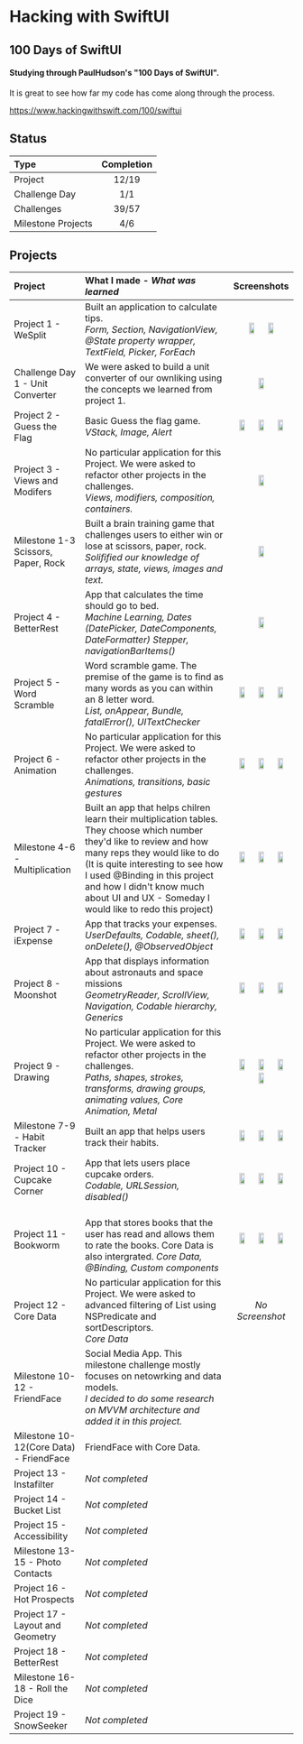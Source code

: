 # Hacking with SwiftUI

## 100 Days of SwiftUI

#### Studying through PaulHudson's "100 Days of SwiftUI". 
It is great to see how far my code has come along through the process.

https://www.hackingwithswift.com/100/swiftui

## Status

| Type               | Completion |
| :----------------- | :--------: |
| Project            |   12/19    |
| Challenge Day      |    1/1     |
| Challenges         |   39/57    |
| Milestone Projects |    4/6     |

## Projects

| Project                                 | What I made - *What was learned*  | Screenshots |
| :-- | :-- | :--: |
| Project 1 - WeSplit                   | Built an application to calculate tips. <br> _Form, Section, NavigationView, @State property wrapper, TextField, Picker, ForEach_ </br> | <img src="https://github.com/thompson-dean/100-Days-of-SwiftUI/blob/main/1_Project1/screenshots/screen01.png" width=30% height=30%>  <img src="https://github.com/thompson-dean/100-Days-of-SwiftUI/blob/main/1_Project1/screenshots/screen02.png" width=30% height=30%> |
| Challenge Day 1 - Unit Converter        | We were asked to build a unit converter of our ownliking using the concepts we learned from project 1. | <img src="https://github.com/thompson-dean/100-Days-of-SwiftUI/blob/main/2_Project1Challenge/screenshots/screen01.png" width=30% height=30%> |
| Project 2 - Guess the Flag  | Basic Guess the flag game. <br> _VStack, Image, Alert_ </br>  | <img src="https://github.com/thompson-dean/100-Days-of-SwiftUI/blob/main/3_Project2/screenshots/screen01.png" width=30% height=30%>  <img src="https://github.com/thompson-dean/100-Days-of-SwiftUI/blob/main/3_Project2/screenshots/screen02.png" width=30% height=30%> <img src="https://github.com/thompson-dean/100-Days-of-SwiftUI/blob/main/3_Project2/screenshots/screen03.png" width=30% height=30%>|
| Project 3 - Views and Modifers  | No particular application for this Project. We were asked to refactor other projects in the challenges. <br> _Views, modifiers, composition, containers._ </br>  | <img src="https://github.com/thompson-dean/100-Days-of-SwiftUI/blob/main/4_Project3/screenshots/screen01.png" width=30% height=30%> |
| Milestone 1-3 Scissors, Paper, Rock     | Built a brain training game that challenges users to either win or lose at scissors, paper, rock. <br> _Solifified our knowledge of arrays, state, views, images and text._</br>  | <img src="https://github.com/thompson-dean/100-Days-of-SwiftUI/blob/main/5_Milestone1-3/screenshots/screen01.png" width=30% height=30%> |
| Project 4 - BetterRest  | App that calculates the time should go to bed. <br>_Machine Learning, Dates (DatePicker, DateComponents, DateFormatter) Stepper, navigationBarItems()_ </br>  | <img src="https://github.com/thompson-dean/100-Days-of-SwiftUI/blob/main/6_Project 4/screenshots/screen01.png" width=30% height=30%> |
| Project 5 - Word Scramble   | Word scramble game. The premise of the game is to find as many words as you can within an 8 letter word.<br> _List, onAppear, Bundle, fatalError(), UITextChecker_ </br>   | <img src="https://github.com/thompson-dean/100-Days-of-SwiftUI/blob/main/7_Project 5/screenshots/screen01.png" width=30% height=30%> <img src="https://github.com/thompson-dean/100-Days-of-SwiftUI/blob/main/7_Project 5/screenshots/screen02.png" width=30% height=30%> <img src="https://github.com/thompson-dean/100-Days-of-SwiftUI/blob/main/7_Project 5/screenshots/screen03.png" width=30% height=30%> |
| Project 6 - Animation                   | No particular application for this Project. We were asked to refactor other projects in the challenges. <br>_Animations, transitions, basic gestures_ </br> | <img src="https://github.com/thompson-dean/100-Days-of-SwiftUI/blob/main/8_Project6/screenshots/screen01.png" width=30% height=30%> <img src="https://github.com/thompson-dean/100-Days-of-SwiftUI/blob/main/8_Project6/screenshots/screen02.png" width=30% height=30%> <img src="https://github.com/thompson-dean/100-Days-of-SwiftUI/blob/main/8_Project6/screenshots/screen03.png" width=30% height=30%> |
| Milestone 4-6 - Multiplication          | Built an app that helps chilren learn their multiplication tables. They choose which number they'd like to review and how many reps they would like to do (It is quite interesting to see how I used @Binding in this project and how I didn't know much about UI and UX - Someday I would like to redo this project) | <img src="https://github.com/thompson-dean/100-Days-of-SwiftUI/blob/main/9_Milestone4-6/screenshots/screen01.png" width=30% height=30%> <img src="https://github.com/thompson-dean/100-Days-of-SwiftUI/blob/main/9_Milestone4-6/screenshots/screen02.png" width=30% height=30%> <img src="https://github.com/thompson-dean/100-Days-of-SwiftUI/blob/main/9_Milestone4-6/screenshots/screen03.png" width=30% height=30%> |
| Project 7 - iExpense                    | App that tracks your expenses. <br>_UserDefaults, Codable, sheet(), onDelete(), @ObservedObject_ </br>    | <img src="https://github.com/thompson-dean/100-Days-of-SwiftUI/blob/main/10_Project7/screenshots/screen01.png" width=30% height=30%> <img src="https://github.com/thompson-dean/100-Days-of-SwiftUI/blob/main/10_Project7/screenshots/screen02.png" width=30% height=30%> <img src="https://github.com/thompson-dean/100-Days-of-SwiftUI/blob/main/10_Project7/screenshots/screen03.png" width=30% height=30%> |
| Project 8 - Moonshot                    | App that displays information about astronauts and space missions<br> _GeometryReader, ScrollView, Navigation, Codable hierarchy, Generics_ </br> | <img src="https://github.com/thompson-dean/100-Days-of-SwiftUI/blob/main/11_Project8/screenshots/screen01.png" width=30% height=30%> <img src="https://github.com/thompson-dean/100-Days-of-SwiftUI/blob/main/11_Project8/screenshots/screen02.png" width=30% height=30%> <img src="https://github.com/thompson-dean/100-Days-of-SwiftUI/blob/main/11_Project8/screenshots/screen03.png" width=30% height=30%> |
| Project 9 - Drawing                     | No particular application for this Project. We were asked to refactor other projects in the challenges. <br>_Paths, shapes, strokes, transforms, drawing groups, animating values, Core Animation, Metal_ </br>   | <img src="https://github.com/thompson-dean/100-Days-of-SwiftUI/blob/main/12_Project9/screenshots/screen01.png" width=30% height=30%> <img src="https://github.com/thompson-dean/100-Days-of-SwiftUI/blob/main/12_Project9/screenshots/screen02.png" width=30% height=30%> <img src="https://github.com/thompson-dean/100-Days-of-SwiftUI/blob/main/12_Project9/screenshots/screen03.png" width=30% height=30%> <img src="https://github.com/thompson-dean/100-Days-of-SwiftUI/blob/main/12_Project9/screenshots/screen04.png" width=30% height=30%>|
| Milestone 7-9 - Habit Tracker           | Built an app that helps users track their habits. | <img src="https://github.com/thompson-dean/100-Days-of-SwiftUI/blob/main/13_Milestone7-9/screenshots/screen01.png" width=30% height=30%> <img src="https://github.com/thompson-dean/100-Days-of-SwiftUI/blob/main/13_Milestone7-9/screenshots/screen02.png" width=30% height=30%> <img src="https://github.com/thompson-dean/100-Days-of-SwiftUI/blob/main/13_Milestone7-9/screenshots/screen03.png" width=30% height=30%> |
| Project 10 - Cupcake Corner             | App that lets users place cupcake orders. <br> _Codable, URLSession, disabled()_ </br>  | <img src="https://github.com/thompson-dean/100-Days-of-SwiftUI/blob/main/14_Project10/screenshots/screen01.png" width=30% height=30%> <img src="https://github.com/thompson-dean/100-Days-of-SwiftUI/blob/main/14_Project10/screenshots/screen02.png" width=30% height=30%> <img src="https://github.com/thompson-dean/100-Days-of-SwiftUI/blob/main/14_Project10/screenshots/screen03.png" width=30% height=30%> |
| Project 11 - Bookworm                   | <br> App that stores books that the user has read and allows them to rate the books. Core Data is also intergrated. _Core Data, @Binding, Custom components_ </br> | <img src="https://github.com/thompson-dean/100-Days-of-SwiftUI/blob/main/15_Project11/screenshots/screen01.png" width=30% height=30%> <img src="https://github.com/thompson-dean/100-Days-of-SwiftUI/blob/main/15_Project11/screenshots/screen02.png" width=30% height=30%> <img src="https://github.com/thompson-dean/100-Days-of-SwiftUI/blob/main/15_Project11/screenshots/screen03.png" width=30% height=30%> |
| Project 12 - Core Data                  | No particular application for this Project. We were asked to advanced filtering of List using NSPredicate and sortDescriptors. <br>_Core Data_ </br>                                                                                                                       | *No Screenshot* |
| Milestone 10-12 - FriendFace            | Social Media App. This milestone challenge mostly focuses on netowrking and data models. <br> _I decided to do some research on MVVM architecture and added it in this project._ </br>                                                                                     | |
| Milestone 10-12(Core Data) - FriendFace | FriendFace with Core Data.                                                                                                                                                                                                                                                 | |
| Project 13 - Instafilter                | _Not completed_                                                                                                                                                                                                                                                            | |
| Project 14 - Bucket List                | _Not completed_                                                                                                                                                                                                                                                            | |
| Project 15 - Accessibility              | _Not completed_                                                                                                                                                                                                                                                            | |
| Milestone 13-15 - Photo Contacts        | _Not completed_                                                                                                                                                                                                                                                            | |
| Project 16 - Hot Prospects              | _Not completed_                                                                                                                                                                                                                                                            | |
| Project 17 - Layout and Geometry        | _Not completed_                                                                                                                                                                                                                                                            | |
| Project 18 - BetterRest                 | _Not completed_                                                                                                                                                                                                                                                            | |
| Milestone 16-18 - Roll the Dice         | _Not completed_                                                                                                                                                                                                                                                            | |
| Project 19 - SnowSeeker                 | _Not completed_                                                                                                                                                                                                                                                            | |

